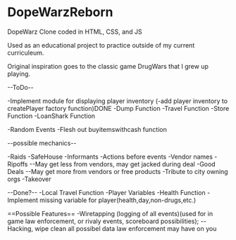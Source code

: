 # DopeWarzReborn

DopeWarz Clone coded in HTML, CSS, and JS

Used as an educational project to practice outside of my current curriculeum.

Original inspiration goes to the classic game DrugWars that I grew up playing.

--ToDo--

-Implement module for displaying player inventory
(-add player inventory to createPlayer factory function)DONE
-Dump Function
-Travel Function
-Store Function
-LoanShark Function

-Random Events
-Flesh out buyitemswithcash function

--possible mechanics--

-Raids
-SafeHouse
-Informants
-Actions before events
-Vendor names
-Ripoffs
--May get less from vendors, may get jacked during deal
-Good Deals
--May get more from vendors or free products
-Tribute to city owning orgs
-Takeover

--Done?--
-Local Travel Function
-Player Variables
-Health Function
-Implement missing variable for player(health,day,non-drugs,etc.)

==Possible Features==
-Wiretapping (logging of all events)(used for in game law enforcement, or rivaly events, scoreboard possibilities);
--Hacking, wipe clean all possibel data law enforcement may have on you